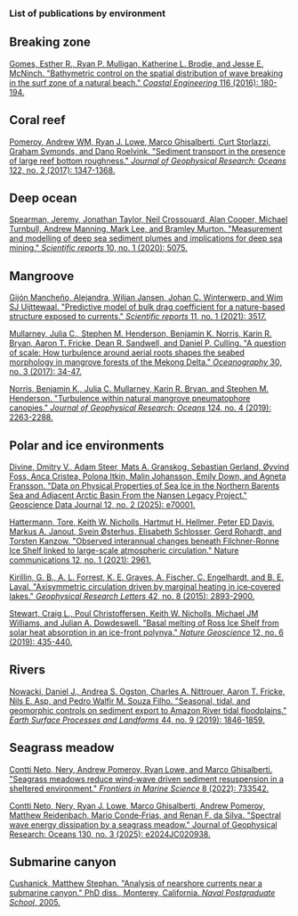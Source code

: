 ### List of publications by environment

## Breaking zone
[Gomes, Esther R., Ryan P. Mulligan, Katherine L. Brodie, and Jesse E. McNinch. "Bathymetric control on the spatial distribution of wave breaking in the surf zone of a natural beach." _Coastal Engineering_ 116 (2016): 180-194.](https://www.sciencedirect.com/science/article/pii/S0378383916301235?casa_token=WiMfNBm6uykAAAAA:esmdjZuAPfXJSeHivsOZO8S6iZFTfze0YpMAadGLSl7S4vYuYcXtu6_yXj6QAw5oHVLdOmwNUbm9)

## Coral reef
[Pomeroy, Andrew WM, Ryan J. Lowe, Marco Ghisalberti, Curt Storlazzi, Graham Symonds, and Dano Roelvink. "Sediment transport in the presence of large reef bottom roughness." _Journal of Geophysical Research: Oceans_ 122, no. 2 (2017): 1347-1368.](https://agupubs.onlinelibrary.wiley.com/doi/full/10.1002/2016JC011755)

## Deep ocean
[Spearman, Jeremy, Jonathan Taylor, Neil Crossouard, Alan Cooper, Michael Turnbull, Andrew Manning, Mark Lee, and Bramley Murton. "Measurement and modelling of deep sea sediment plumes and implications for deep sea mining." _Scientific reports_ 10, no. 1 (2020): 5075.](https://www.nature.com/articles/s41598-020-61837-y)

## Mangroove
[Gijón Mancheño, Alejandra, Wiljan Jansen, Johan C. Winterwerp, and Wim SJ Uijttewaal. "Predictive model of bulk drag coefficient for a nature-based structure exposed to currents." _Scientific reports_ 11, no. 1 (2021): 3517.](https://www.nature.com/articles/s41598-021-83035-0)

[Mullarney, Julia C., Stephen M. Henderson, Benjamin K. Norris, Karin R. Bryan, Aaron T. Fricke, Dean R. Sandwell, and Daniel P. Culling. "A question of scale: How turbulence around aerial roots shapes the seabed morphology in mangrove forests of the Mekong Delta." _Oceanography_ 30, no. 3 (2017): 34-47.](https://www.jstor.org/stable/26201896?casa_token=emypoyyTiKEAAAAA:rUydYKWeR6-wbkYD6esHpaSEeaD1_jnu25lMsKEvlFWQPUxm7XBBtgDR0HGc7cUixKpnux6hUj4gmoWnFpAUECnB5IUH1a1x-rt41vIbUeiw_NkIIiY2Hg)

[Norris, Benjamin K., Julia C. Mullarney, Karin R. Bryan, and Stephen M. Henderson. "Turbulence within natural mangrove pneumatophore canopies." _Journal of Geophysical Research: Oceans_ 124, no. 4 (2019): 2263-2288.](https://researchcommons.waikato.ac.nz/handle/10289/12408)

## Polar and ice environments
[Divine, Dmitry V., Adam Steer, Mats A. Granskog, Sebastian Gerland, Øyvind Foss, Anca Cristea, Polona Itkin, Malin Johansson, Emily Down, and Agneta Fransson. "Data on Physical Properties of Sea Ice in the Northern Barents Sea and Adjacent Arctic Basin From the Nansen Legacy Project." Geoscience Data Journal 12, no. 2 (2025): e70001.](https://rmets.onlinelibrary.wiley.com/doi/full/10.1002/gdj3.70001)

[Hattermann, Tore, Keith W. Nicholls, Hartmut H. Hellmer, Peter ED Davis, Markus A. Janout, Svein Østerhus, Elisabeth Schlosser, Gerd Rohardt, and Torsten Kanzow. "Observed interannual changes beneath Filchner-Ronne Ice Shelf linked to large-scale atmospheric circulation." Nature communications 12, no. 1 (2021): 2961.](https://www.nature.com/articles/s41467-021-23131-x)

[Kirillin, G. B., A. L. Forrest, K. E. Graves, A. Fischer, C. Engelhardt, and B. E. Laval. "Axisymmetric circulation driven by marginal heating in ice‐covered lakes." _Geophysical Research Letters_ 42, no. 8 (2015): 2893-2900.](https://agupubs.onlinelibrary.wiley.com/doi/10.1002/2014GL062180)

[Stewart, Craig L., Poul Christoffersen, Keith W. Nicholls, Michael JM Williams, and Julian A. Dowdeswell. "Basal melting of Ross Ice Shelf from solar heat absorption in an ice-front polynya." _Nature Geoscience_ 12, no. 6 (2019): 435-440.](https://www.nature.com/articles/s41561-019-0356-0)

## Rivers
[Nowacki, Daniel J., Andrea S. Ogston, Charles A. Nittrouer, Aaron T. Fricke, Nils E. Asp, and Pedro Walfir M. Souza Filho. "Seasonal, tidal, and geomorphic controls on sediment export to Amazon River tidal floodplains." _Earth Surface Processes and Landforms_ 44, no. 9 (2019): 1846-1859.](https://onlinelibrary.wiley.com/doi/abs/10.1002/esp.4616?casa_token=jvl7WFnu_ZIAAAAA:5nKIxkuXSbOiC6YdUHhFInC0eVw-XfpLaNPQirI-YFO9uHRCzUpnKBxrCj5agLUs1U4-uKX7NQzQICT-kw)

## Seagrass meadow
[Contti Neto, Nery, Andrew Pomeroy, Ryan Lowe, and Marco Ghisalberti. "Seagrass meadows reduce wind-wave driven sediment resuspension in a sheltered environment." _Frontiers in Marine Science_ 8 (2022): 733542.](https://www.frontiersin.org/articles/10.3389/fmars.2021.733542/full)

[Contti Neto, Nery, Ryan J. Lowe, Marco Ghisalberti, Andrew Pomeroy, Matthew Reidenbach, Mario Conde‐Frias, and Renan F. da Silva. "Spectral wave energy dissipation by a seagrass meadow." Journal of Geophysical Research: Oceans 130, no. 3 (2025): e2024JC020938.](https://agupubs.onlinelibrary.wiley.com/doi/full/10.1029/2024JC020938)

## Submarine canyon
[Cushanick, Matthew Stephan. "Analysis of nearshore currents near a submarine canyon." PhD diss., Monterey, California. _Naval Postgraduate School_, 2005.](https://apps.dtic.mil/sti/citations/ADA435643)

